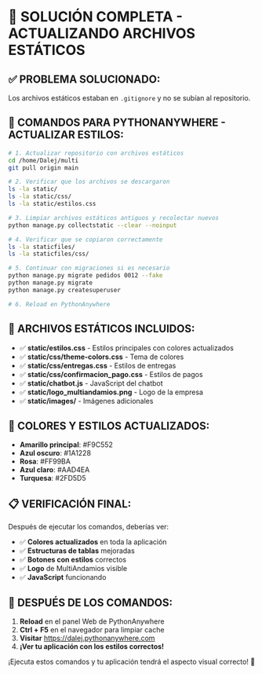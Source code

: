 # 🎨 SOLUCIÓN COMPLETA - ACTUALIZANDO ARCHIVOS ESTÁTICOS

## ✅ PROBLEMA SOLUCIONADO:
Los archivos estáticos estaban en `.gitignore` y no se subían al repositorio.

## 🚀 COMANDOS PARA PYTHONANYWHERE - ACTUALIZAR ESTILOS:

```bash
# 1. Actualizar repositorio con archivos estáticos
cd /home/Dalej/multi
git pull origin main

# 2. Verificar que los archivos se descargaron
ls -la static/
ls -la static/css/
ls -la static/estilos.css

# 3. Limpiar archivos estáticos antiguos y recolectar nuevos
python manage.py collectstatic --clear --noinput

# 4. Verificar que se copiaron correctamente
ls -la staticfiles/
ls -la staticfiles/css/

# 5. Continuar con migraciones si es necesario
python manage.py migrate pedidos 0012 --fake
python manage.py migrate
python manage.py createsuperuser

# 6. Reload en PythonAnywhere
```

## 🎯 ARCHIVOS ESTÁTICOS INCLUIDOS:

- ✅ **static/estilos.css** - Estilos principales con colores actualizados
- ✅ **static/css/theme-colors.css** - Tema de colores
- ✅ **static/css/entregas.css** - Estilos de entregas
- ✅ **static/css/confirmacion_pago.css** - Estilos de pagos
- ✅ **static/chatbot.js** - JavaScript del chatbot
- ✅ **static/logo_multiandamios.png** - Logo de la empresa
- ✅ **static/images/** - Imágenes adicionales

## 🎨 COLORES Y ESTILOS ACTUALIZADOS:

- **Amarillo principal**: #F9C552
- **Azul oscuro**: #1A1228
- **Rosa**: #FF99BA
- **Azul claro**: #AAD4EA
- **Turquesa**: #2FD5D5

## 📋 VERIFICACIÓN FINAL:

Después de ejecutar los comandos, deberías ver:
- ✅ **Colores actualizados** en toda la aplicación
- ✅ **Estructuras de tablas** mejoradas
- ✅ **Botones con estilos** correctos
- ✅ **Logo** de MultiAndamios visible
- ✅ **JavaScript** funcionando

## 🔄 DESPUÉS DE LOS COMANDOS:

1. **Reload** en el panel Web de PythonAnywhere
2. **Ctrl + F5** en el navegador para limpiar cache
3. **Visitar** https://dalej.pythonanywhere.com
4. **¡Ver tu aplicación con los estilos correctos!**

¡Ejecuta estos comandos y tu aplicación tendrá el aspecto visual correcto! 🎨
